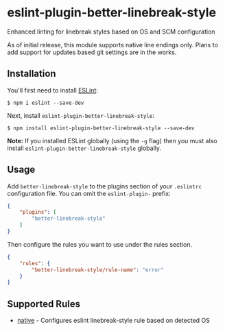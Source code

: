 # eslint-plugin-better-linebreak-style

Enhanced linting for linebreak styles based on OS and SCM configuration

As of initial release, this module supports native line endings only. Plans to add support for updates based git settings are in the works. 

## Installation

You'll first need to install [ESLint](http://eslint.org):

```
$ npm i eslint --save-dev
```

Next, install `eslint-plugin-better-linebreak-style`:

```
$ npm install eslint-plugin-better-linebreak-style --save-dev
```

**Note:** If you installed ESLint globally (using the `-g` flag) then you must also install `eslint-plugin-better-linebreak-style` globally.

## Usage

Add `better-linebreak-style` to the plugins section of your `.eslintrc` configuration file. You can omit the `eslint-plugin-` prefix:

```json
{
    "plugins": [
        "better-linebreak-style"
    ]
}
```


Then configure the rules you want to use under the rules section.

```json
{
    "rules": {
        "better-linebreak-style/rule-name": "error"
    }
}
```

## Supported Rules

* [native](docs/rules/native.md) - Configures eslint linebreak-style rule based on detected OS





